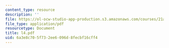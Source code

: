 ```yaml
---
content_type: resource
description: ''
file: https://ol-ocw-studio-app-production.s3.amazonaws.com/courses/21a-212-myth-ritual-and-symbolism-spring-2004/6a3e8c705f732ee6096d8fecbf16cff4_l4.pdf
file_type: application/pdf
resourcetype: Document
title: l4.pdf
uid: 6a3e8c70-5f73-2ee6-096d-8fecbf16cff4
---
```

